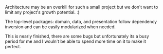 Architecture may be an overkill for such a small project but we don't want to limit any project's growth potential. :)

The top-level packages: domain, data, and presentation follow dependency inversion and can be easily modularized when needed.

This is nearly finished, there are some bugs but unfortunately its a busy period for me and I wouln't be able to spend more time on it to make it perfect.
